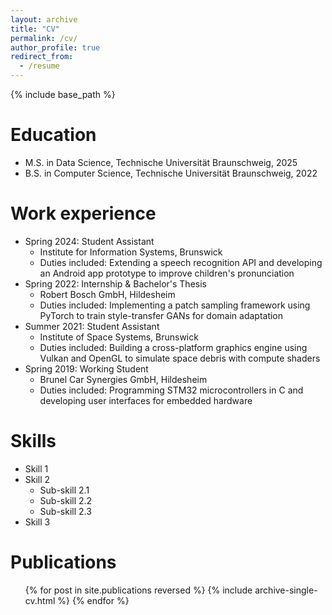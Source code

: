 ```yaml
---
layout: archive
title: "CV"
permalink: /cv/
author_profile: true
redirect_from:
  - /resume
---
```


{% include base_path %}

Education
======
* M.S. in Data Science, Technische Universität Braunschweig, 2025
* B.S. in Computer Science, Technische Universität Braunschweig, 2022

Work experience
======
* Spring 2024: Student Assistant  
  * Institute for Information Systems, Brunswick  
  * Duties included: Extending a speech recognition API and developing an Android app prototype to improve children's pronunciation  
* Spring 2022: Internship & Bachelor's Thesis  
  * Robert Bosch GmbH, Hildesheim  
  * Duties included: Implementing a patch sampling framework using PyTorch to train style-transfer GANs for domain adaptation  
* Summer 2021: Student Assistant  
  * Institute of Space Systems, Brunswick  
  * Duties included: Building a cross-platform graphics engine using Vulkan and OpenGL to simulate space debris with compute shaders  
* Spring 2019: Working Student  
  * Brunel Car Synergies GmbH, Hildesheim  
  * Duties included: Programming STM32 microcontrollers in C and developing user interfaces for embedded hardware  
  
Skills
======
* Skill 1
* Skill 2
  * Sub-skill 2.1
  * Sub-skill 2.2
  * Sub-skill 2.3
* Skill 3

Publications
======
  <ul>{% for post in site.publications reversed %}
    {% include archive-single-cv.html %}
  {% endfor %}</ul>